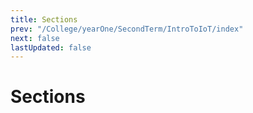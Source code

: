 ```yaml
---
title: Sections
prev: "/College/yearOne/SecondTerm/IntroToIoT/index"
next: false
lastUpdated: false
---
```


# Sections
